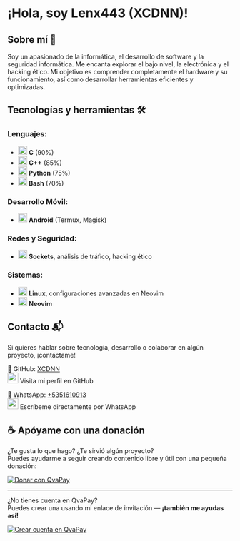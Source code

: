 # ¡Hola, soy Lenx443 (XCDNN)!

## Sobre mí 🚀

Soy un apasionado de la informática, el desarrollo de software y la seguridad informática. Me encanta explorar el bajo nivel, la electrónica y el hacking ético. Mi objetivo es comprender completamente el hardware y su funcionamiento, así como desarrollar herramientas eficientes y optimizadas.

## Tecnologías y herramientas 🛠️

### Lenguajes:
- <img src="https://img.icons8.com/color/48/000000/c-programming.png" width="20"/> **C** (90%)
- <img src="https://img.icons8.com/color/48/000000/c-plus-plus-logo.png" width="20"/> **C++** (85%)
- <img src="https://img.icons8.com/color/48/000000/python--v1.png" width="20"/> **Python** (75%)
- <img src="https://img.icons8.com/plasticine/100/000000/bash.png" width="20"/> **Bash** (70%)

### Desarrollo Móvil:
- <img src="https://img.icons8.com/color/48/000000/android-os.png" width="20"/> **Android** (Termux, Magisk)

### Redes y Seguridad:
- <img src="https://img.icons8.com/fluency/48/network.png" width="20"/> **Sockets**, análisis de tráfico, hacking ético

### Sistemas:
- <img src="https://img.icons8.com/color/48/000000/linux.png" width="20"/> **Linux**, configuraciones avanzadas en Neovim
- <img src="https://upload.wikimedia.org/wikipedia/commons/9/9f/Vimlogo.svg" width="20"/> **Neovim**


## Contacto 📬

Si quieres hablar sobre tecnología, desarrollo o colaborar en algún proyecto, ¡contáctame!

🔗 GitHub: [XCDNN](https://github.com/XCDNN)  
<img src="https://img.icons8.com/ios-glyphs/30/000000/github.png" width="24" height="24"/> Visita mi perfil en GitHub

🔗 WhatsApp: [+5351610913](https://wa.me/5351610913)  
<img src="https://img.icons8.com/color/48/000000/whatsapp--v1.png" width="24" height="24"/> Escríbeme directamente por WhatsApp


## ☕ Apóyame con una donación

¿Te gusta lo que hago? ¿Te sirvió algún proyecto?  
Puedes ayudarme a seguir creando contenido libre y útil con una pequeña donación:

[![Donar con QvaPay](https://img.shields.io/badge/Donar%20con-QvaPay-0066CC?style=for-the-badge&logo=data:image/svg+xml;base64,PHN2ZyBmaWxsPSIjZmZmIiBoZWlnaHQ9IjMwIiB2aWV3Qm94PSIwIDAgMjQgMjQiIHdpZHRoPSIzMCIgeG1sbnM9Imh0dHA6Ly93d3cudzMu\nb3JnLzIwMDAvc3ZnIj48cGF0aCBkPSJNMTIgMmEyIDIgMCAxIDAgMCA0YTIgMiAwIDAgMCAwLTQtLTQgMCAwIDEgMCAwWm0tMSA0SDRhMSAxIDAgMCAwLTEgMXYxMGExIDEgMCAwIDAgMSAxaDh2LTIuMWMwLS41NS40NS0xIDEgMXMyIC4wMSAyIDBWMTZsMi41IDMuNXYtMTVhMSAxIDAgMCAwLTEtMUg3VjZ6Ii8+PC9zdmc+)](https://qvapay.com/payme/menasalejandro153)

---

¿No tienes cuenta en QvaPay?  
Puedes crear una usando mi enlace de invitación — **¡también me ayudas así!**

[![Crear cuenta en QvaPay](https://img.shields.io/badge/Crear%20cuenta%20en-QvaPay-28a745?style=for-the-badge&logo=checkmarx)](https://qvapay.com/register/menasalejandro153)
